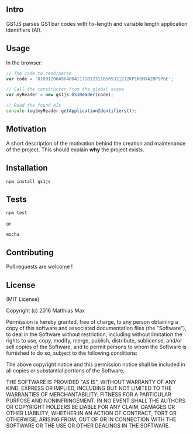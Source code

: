 ## Intro

GS1JS parses GS1 bar codes with fix-length and variable length application identifiers (AI).

## Usage

In the browser:

```javascript
// The code to read/parse
var code = '0109120049640041171812311050532212KP1NDMXA2BP9P6C';

// Call the constructor from the global scope
var myReader = new gs1js.GS1Reader(code);

// Read the found AIs
console.log(myReader.getApplicationIdentifiers());
```


## Motivation

A short description of the motivation behind the creation and maintenance of the project. This should explain **why** the project exists.

## Installation

```
npm install gs1js
```

## Tests

```
npm test
```

or

```
mocha
```

## Contributing

Pull requests are welcome !

## License

(MIT License)

Copyright (c) 2016 Matthias Max

Permission is hereby granted, free of charge, to any person obtaining a copy of this software and associated documentation files (the "Software"), to deal in the Software without restriction, including without limitation the rights to use, copy, modify, merge, publish, distribute, sublicense, and/or sell copies of the Software, and to permit persons to whom the Software is furnished to do so, subject to the following conditions:

The above copyright notice and this permission notice shall be included in all copies or substantial portions of the Software.

THE SOFTWARE IS PROVIDED "AS IS", WITHOUT WARRANTY OF ANY KIND, EXPRESS OR IMPLIED, INCLUDING BUT NOT LIMITED TO THE WARRANTIES OF MERCHANTABILITY, FITNESS FOR A PARTICULAR PURPOSE AND NONINFRINGEMENT. IN NO EVENT SHALL THE AUTHORS OR COPYRIGHT HOLDERS BE LIABLE FOR ANY CLAIM, DAMAGES OR OTHER LIABILITY, WHETHER IN AN ACTION OF CONTRACT, TORT OR OTHERWISE, ARISING FROM, OUT OF OR IN CONNECTION WITH THE SOFTWARE OR THE USE OR OTHER DEALINGS IN THE SOFTWARE.